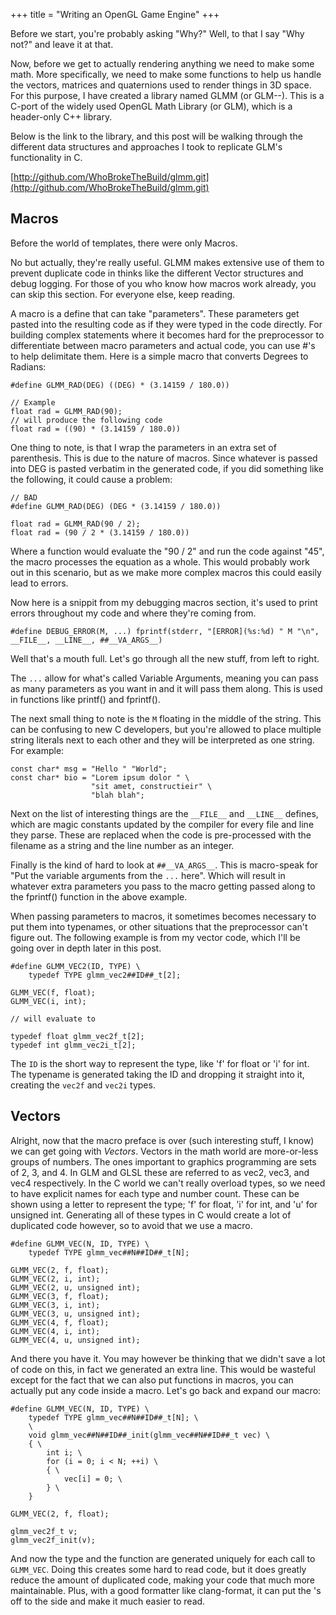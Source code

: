 +++
title = "Writing an OpenGL Game Engine"
+++

Before we start, you're probably asking "Why?" Well, to that I say "Why not?" and leave it at that.

Now, before we get to actually rendering anything we need to make some math. More specifically, we need to make some functions to help us handle the vectors, matrices and quaternions used to render things in 3D space. For this purpose, I have created a library named GLMM (or GLM--). This is a C-port of the widely used OpenGL Math Library (or GLM), which is a header-only C++ library.

Below is the link to the library, and this post will be walking through the different data structures and approaches I took to replicate GLM's functionality in C.

[http://github.com/WhoBrokeTheBuild/glmm.git](http://github.com/WhoBrokeTheBuild/glmm.git)

## Macros

Before the world of templates, there were only Macros.

No but actually, they're really useful. GLMM makes extensive use of them to prevent duplicate code in thinks like the different Vector structures and debug logging. For those of you who know how macros work already, you can skip this section. For everyone else, keep reading.

A macro is a define that can take "parameters". These parameters get pasted into the resulting code as if they were typed in the code directly. For building complex statements where it becomes hard for the preprocessor to differentiate between macro parameters and actual code, you can use #'s to help delimitate them. Here is a simple macro that converts Degrees to Radians:

```
#define GLMM_RAD(DEG) ((DEG) * (3.14159 / 180.0))

// Example
float rad = GLMM_RAD(90);
// will produce the following code
float rad = ((90) * (3.14159 / 180.0))
```

One thing to note, is that I wrap the parameters in an extra set of parenthesis. This is due to the nature of macros. Since whatever is passed into DEG is pasted verbatim in the generated code, if you did something like the following, it could cause a problem:

```
// BAD
#define GLMM_RAD(DEG) (DEG * (3.14159 / 180.0))

float rad = GLMM_RAD(90 / 2);
float rad = (90 / 2 * (3.14159 / 180.0))
```

Where a function would evaluate the "90 / 2" and run the code against "45", the macro processes the equation as a whole. This would probably work out in this scenario, but as we make more complex macros this could easily lead to errors.

Now here is a snippit from my debugging macros section, it's used to print errors throughout my code and where they're coming from.

```
#define DEBUG_ERROR(M, ...) fprintf(stderr, "[ERROR](%s:%d) " M "\n", __FILE__, __LINE__, ##__VA_ARGS__)
```

Well that's a mouth full. Let's go through all the new stuff, from left to right.

The `...` allow for what's called Variable Arguments, meaning you can pass as many parameters as you want in and it will pass them along. This is used in functions like printf() and fprintf().

The next small thing to note is the `M` floating in the middle of the string. This can be confusing to new C developers, but you're allowed to place multiple string literals next to each other and they will be interpreted as one string. For example:

```
const char* msg = "Hello " "World";
const char* bio = "Lorem ipsum dolor " \
                  "sit amet, constructieir" \
                  "blah blah";
```

Next on the list of interesting things are the `__FILE__` and `__LINE__` defines, which are magic constants updated by the compiler for every file and line they parse. These are replaced when the code is pre-processed with the filename as a string and the line number as an integer.

Finally is the kind of hard to look at `##__VA_ARGS__`. This is macro-speak for "Put the variable arguments from the `...` here". Which will result in whatever extra parameters you pass to the macro getting passed along to the fprintf() function in the above example.

When passing parameters to macros, it sometimes becomes necessary to put them into typenames, or other situations that the preprocessor can't figure out. The following example is from my vector code, which I'll be going over in depth later in this post.

```
#define GLMM_VEC2(ID, TYPE) \
    typedef TYPE glmm_vec2##ID##_t[2];

GLMM_VEC(f, float);
GLMM_VEC(i, int);

// will evaluate to

typedef float glmm_vec2f_t[2];
typedef int glmm_vec2i_t[2];
```

The `ID` is the short way to represent the type, like 'f' for float or 'i' for int. The typename is generated taking the ID and dropping it straight into it, creating the `vec2f` and `vec2i` types.

## Vectors

Alright, now that the macro preface is over (such interesting stuff, I know) we can get going with _Vectors_. Vectors in the math world are more-or-less groups of numbers. The ones important to graphics programming are sets of 2, 3, and 4. In GLM and GLSL these are referred to as vec2, vec3, and vec4 respectively. In the C world we can't really overload types, so we need to have explicit names for each type and number count. These can be shown using a letter to represent the type; 'f' for float, 'i' for int, and 'u' for unsigned int. Generating all of these types in C would create a lot of duplicated code however, so to avoid that we use a macro.

```
#define GLMM_VEC(N, ID, TYPE) \
    typedef TYPE glmm_vec##N##ID##_t[N];

GLMM_VEC(2, f, float);
GLMM_VEC(2, i, int);
GLMM_VEC(2, u, unsigned int);
GLMM_VEC(3, f, float);
GLMM_VEC(3, i, int);
GLMM_VEC(3, u, unsigned int);
GLMM_VEC(4, f, float);
GLMM_VEC(4, i, int);
GLMM_VEC(4, u, unsigned int);

```

And there you have it. You may however be thinking that we didn't save a lot of code on this, in fact we generated an extra line. This would be wasteful except for the fact that we can also put functions in macros, you can actually put any code inside a macro. Let's go back and expand our macro:

```
#define GLMM_VEC(N, ID, TYPE) \
    typedef TYPE glmm_vec##N##ID##_t[N]; \
    \
    void glmm_vec##N##ID##_init(glmm_vec##N##ID##_t vec) \
    { \
        int i; \
        for (i = 0; i < N; ++i) \
        { \
            vec[i] = 0; \
        } \
    }

GLMM_VEC(2, f, float);

glmm_vec2f_t v;
glmm_vec2f_init(v);
```

And now the type and the function are generated uniquely for each call to `GLMM_VEC`. Doing this creates some hard to read code, but it does greatly reduce the amount of duplicated code, making your code that much more maintainable. Plus, with a good formatter like clang-format, it can put the \'s off to the side and make it much easier to read.
